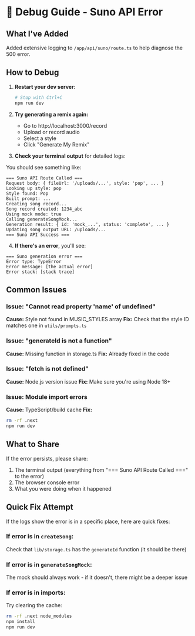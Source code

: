 # 🐛 Debug Guide - Suno API Error

## What I've Added

Added extensive logging to `/app/api/suno/route.ts` to help diagnose the 500 error.

## How to Debug

1. **Restart your dev server:**
   ```bash
   # Stop with Ctrl+C
   npm run dev
   ```

2. **Try generating a remix again:**
   - Go to http://localhost:3000/record
   - Upload or record audio
   - Select a style
   - Click "Generate My Remix"

3. **Check your terminal output** for detailed logs:

You should see something like:
```
=== Suno API Route Called ===
Request body: { fileUrl: '/uploads/...', style: 'pop', ... }
Looking up style: pop
Style found: Pop
Built prompt: ...
Creating song record...
Song record created: 1234_abc
Using mock mode: true
Calling generateSongMock...
Generation result: { id: 'mock_...', status: 'complete', ... }
Updating song output URL: /uploads/...
=== Suno API Success ===
```

4. **If there's an error**, you'll see:
```
=== Suno generation error ===
Error type: TypeError
Error message: [the actual error]
Error stack: [stack trace]
```

## Common Issues

### Issue: "Cannot read property 'name' of undefined"
**Cause:** Style not found in MUSIC_STYLES array
**Fix:** Check that the style ID matches one in `utils/prompts.ts`

### Issue: "generateId is not a function"
**Cause:** Missing function in storage.ts
**Fix:** Already fixed in the code

### Issue: "fetch is not defined"
**Cause:** Node.js version issue
**Fix:** Make sure you're using Node 18+

### Issue: Module import errors
**Cause:** TypeScript/build cache
**Fix:**
```bash
rm -rf .next
npm run dev
```

## What to Share

If the error persists, please share:
1. The terminal output (everything from "=== Suno API Route Called ===" to the error)
2. The browser console error
3. What you were doing when it happened

## Quick Fix Attempt

If the logs show the error is in a specific place, here are quick fixes:

### If error is in `createSong`:
Check that `lib/storage.ts` has the `generateId` function (it should be there)

### If error is in `generateSongMock`:
The mock should always work - if it doesn't, there might be a deeper issue

### If error is in imports:
Try clearing the cache:
```bash
rm -rf .next node_modules
npm install
npm run dev
```

